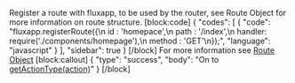 Register a route with fluxapp, to be used by the router, see Route Object for more information on route structure.
[block:code]
{
  "codes": [
    {
      "code": "fluxapp.registerRoute({\n  id : 'homepace',\n  path : '/index',\n  handler: require('./components/homepage'),\n  method : 'GET'\n});",
      "language": "javascript"
    }
  ],
  "sidebar": true
}
[/block]
For more information see [Route Object](/v0.1.0/docs/route-object)
[block:callout]
{
  "type": "success",
  "body": "On to [getActionType(action)](/v0.1.0/docs/getactiontypeaction)"
}
[/block]